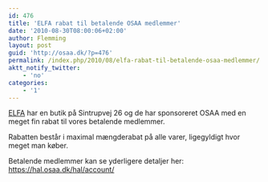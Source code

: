 ```yaml
---
id: 476
title: 'ELFA rabat til betalende OSAA medlemmer'
date: '2010-08-30T08:00:06+02:00'
author: Flemming
layout: post
guid: 'http://osaa.dk/?p=476'
permalink: /index.php/2010/08/elfa-rabat-til-betalende-osaa-medlemmer/
aktt_notify_twitter:
    - 'no'
categories:
    - '1'
---
```


[ELFA](http://elfa.se/) har en butik på Sintrupvej 26 og de har sponsoreret OSAA med en meget fin rabat til vores betalende medlemmer.

Rabatten består i maximal mængderabat på alle varer, ligegyldigt hvor meget man køber.

Betalende medlemmer kan se yderligere detaljer her: <https://hal.osaa.dk/hal/account/>